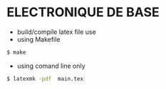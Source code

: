 
# ELECTRONIQUE DE BASE
  - build/compile latex file use
   - using Makefile
```sh
$ make
```

   - using comand line only

```sh
$ latexmk -pdf  main.tex
```
